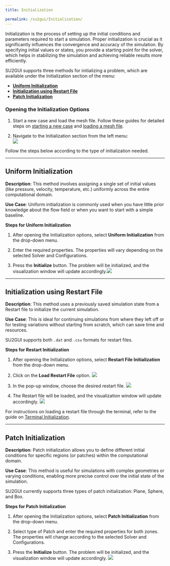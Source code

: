 ```yaml
---
title: Initialization

permalink: /su2gui/Initialization/
---
```


Initialization is the process of setting up the initial conditions and parameters required to start a simulation. Proper initialization is crucial as it significantly influences the convergence and accuracy of the simulation. By specifying initial values or states, you provide a starting point for the solver, which helps in stabilizing the simulation and achieving reliable results more efficiently.

SU2GUI supports three methods for initializing a problem, which are available under the Initialization section of the menu:

- [**Uniform Initialization**](#uniform-initialization)
- [**Initialization using Restart File**](#initialization-using-restart-file)
- [**Patch Initialization**](#patch-initialization)

### Opening the Initialization Options

1. Start a new case and load the mesh file. Follow these guides for detailed steps on [starting a new case](../Manage-Cases/#starting-a-new-case) and [loading a mesh file](../Mesh-File).

2. Navigate to the Initialization section from the left menu:  
   ![](../../su2gui_files/User_guide/initialization/initialize-options.png)

Follow the steps below according to the type of initialization needed.

---

## Uniform Initialization

**Description**: This method involves assigning a single set of initial values (like pressure, velocity, temperature, etc.) uniformly across the entire computational domain.

**Use Case**: Uniform initialization is commonly used when you have little prior knowledge about the flow field or when you want to start with a simple baseline.

**Steps for Uniform Initialization**

1. After opening the Initialization options, select **Uniform Initialization** from the drop-down menu.

2. Enter the required properties. The properties will vary depending on the selected Solver and Configurations.

3. Press the **Initialize** button. The problem will be initialized, and the visualization window will update accordingly.![](../../su2gui_files/User_guide/initialization/loaded-uniform-initialize.png)

---

## Initialization using Restart File

**Description**: This method uses a previously saved simulation state from a Restart file to initialize the current simulation.

**Use Case**: This is ideal for continuing simulations from where they left off or for testing variations without starting from scratch, which can save time and resources.

SU2GUI supports both `.dat` and `.csv` formats for restart files.

**Steps for Restart Initialization**

1. After opening the Initialization options, select **Restart File Initialization** from the drop-down menu.

2. Click on the **Load Restart File** option. ![](../../su2gui_files/User_guide/Initialization/button-restart-file.png)

3. In the pop-up window, choose the desired restart file. ![](../../su2gui_files/User_guide/initialization/choose-restart-file.png)

4. The Restart file will be loaded, and the visualization window will update accordingly. ![](../../su2gui_files/User_guide/initialization/loaded-restart-file.png)

For instructions on loading a restart file through the terminal, refer to the guide on [ Terminal Initialization](./../Terminal-Initialization).

---

## Patch Initialization

**Description**: Patch initialization allows you to define different initial conditions for specific regions (or patches) within the computational domain.

**Use Case**: This method is useful for simulations with complex geometries or varying conditions, enabling more precise control over the initial state of the simulation.

SU2GUI currently supports three types of patch initialization: Plane, Sphere, and Box.

**Steps for Patch Initialization**

1. After opening the Initialization options, select **Patch Initialization** from the drop-down menu.

2. Select type of Patch and enter the required properties for both zones. The properties will change according to the selected Solver and Configurations.

3. Press the **Initialize** button. The problem will be initialized, and the visualization window will update accordingly. ![](../../su2gui_files/User_guide/initialization/loaded-patch-initialize.png)
